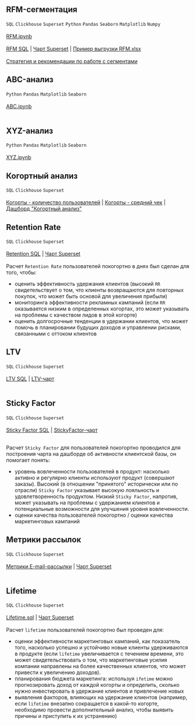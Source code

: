 ## RFM-сегментация
`SQL` `Clickhouse` `Superset` `Python` `Pandas` `Seaborn` `Matplotlib` `Numpy` <br><br>
[RFM.ipynb](https://github.com/annapavlovads/DA_portfolio/blob/main/abc_xyz_rfm_ltv_cohorts/clients_rest/RFM_pandas/RFM_pandas.ipynb)<br><br>
[RFM SQL](https://github.com/annapavlovads/DA_portfolio/blob/main/abc_xyz_rfm_ltv_cohorts/clients_rest/RFM_sql/RFM_request.sql) | 
[Чарт Superset](https://drive.google.com/file/d/19gN3bHp19ePkfJJ2K1sd7dergSzEQlQO/view?usp=drive_link) | 
[Пример выгрузки RFM.xlsx](https://github.com/annapavlovads/DA_portfolio/raw/main/abc_xyz_rfm_ltv_cohorts/clients_rest/RFM_sql/sample_rfm_request.xlsx)<br><br>
[Стратегия и рекомендации по работе с сегментами](https://github.com/annapavlovads/DA_portfolio/blob/main/abc_xyz_rfm_ltv_cohorts/clients_rest/RFM_sql/RFM_advice.md)

## ABC-анализ
`Python` `Pandas` `Matplotlib` `Seaborn` <br><br>
[ABC.ipynb](https://github.com/annapavlovads/DA_portfolio/blob/main/abc_xyz_rfm/goods_rest/ABC_pandas.ipynb)<br><br>

## XYZ-анализ
`Python` `Pandas` `Matplotlib` `Seaborn` <br><br>
[XYZ.ipynb](https://github.com/annapavlovads/DA_portfolio/blob/main/abc_xyz_rfm/goods_rest/XYZ_pandas.ipynb)

## Когортный анализ
`SQL` `Clickhouse` `Superset` <br><br>
[Когорты - количество пользователей](https://github.com/annapavlovads/DA_portfolio/blob/main/dashboards/pl_cohorts_db/cohorts_clients_qty.sql) | [Когорты - средний чек](https://github.com/annapavlovads/DA_portfolio/blob/main/dashboards/pl_cohorts_db/cohorts_avg_cheque.sql)
| [Дашборд "Когортный анализ"](https://drive.google.com/file/d/1dRhG_0Fvu3KK26tUaAO3wwXrvdwB_pNO/view?usp=drive_link)

## Retention Rate
`SQL` `Clickhouse` `Superset` <br><br>
[Retention SQL](https://github.com/annapavlovads/DA_portfolio/blob/main/dashboards/pl_kpi/%D0%A1%D1%80%D0%B5%D0%B4%D0%BD%D0%B8%D0%B9%20RR-N-days.sql) 
| [Чарт Superset]()<br><br> 
Расчет `Retention Rate` пользователей покогортно в днях был сделан для того, чтобы:
- оценить эффективность удержания клиентов (высокий `RR` свидетельствует о том, что клиенты возвращаются для повторных покупок, что может быть основой для увеличения прибыли)
- мониторинга эффективности рекламных кампаний (если `RR` оказывается низким в определенных когортах, это может указывать на проблемы с качеством лидов в этой когорте) 
- оценить долгосрочные тенденции в удержании клиентов, что может помочь в планировании будущих доходов и управлении рисками, связанными с оттоком клиентов <br>

## LTV
`SQL` `Clickhouse` `Superset` <br><br>
[LTV SQL](https://github.com/annapavlovads/DA_portfolio/blob/main/dashboards/pl_cohorts_db/ltv.sql) 
| [LTV-чарт](https://drive.google.com/file/d/1yGfa4xbtTKpSCLWajFtiSvCfnuH3j71q/view?usp=drive_link)<br><br>

## Sticky Factor
`SQL` `Clickhouse` `Superset` <br><br>
[Sticky Factor SQL](https://github.com/annapavlovads/DA_portfolio/blob/main/dashboards/pl_kpi/%D0%94%D0%B8%D0%BD%D0%B0%D0%BC%D0%B8%D0%BA%D0%B0%20Sticky%20Factor.sql) 
| [StickyFactor-чарт](https://drive.google.com/file/d/1P4sWCA-KW-7XKQ_kl5599zgt4IWrsD0V/view?usp=drive_link) <br><br>

Расчет `Sticky Factor` для пользователей покогортно проводился для построения чарта на дашборде об активности клиентской базы, он помогает понять:
- уровень вовлеченности пользователей в продукт: насколько активно и регулярно клиенты используют продукт (совершают заказы). Высокий (в отношении "принятого" исторически или по отрасли) `Sticky Factor` указывает высокую лояльность и удовлетворенность продуктом. Низкий `Sticky Factor`, напротив, может указывать на проблемы с удержанием клиентов и потенциальные возможности для улучшения уровня вовлеченности.
- оценки качества пользователей покогортно / оценки качества маркетинговых кампаний <br>

## Метрики рассылок
`SQL` `Clickhouse` `Superset` <br><br>
[Метрики E-mail-рассылки]() | [Чарт Superset]() <br><br>

## Lifetime
`SQL` `Clickhouse` `Superset` <br><br>
[Lifetime.sql](https://github.com/annapavlovads/DA_portfolio/blob/main/abc_xyz_rfm_ltv_cohorts/clients_rest/cohorts_lifetime_sql/lifetime_days.sql) |
[Чарт Superset](https://drive.google.com/file/d/1yIfqzxUtB88kXQVqtG85gJ8tGoULVbNR/view?usp=drive_link)
<br><br>
Расчет `lifetime` пользователей покогортно был проведен для: 
- оценки эффективности маркетинговых кампаний, как показатель того, насколько успешно и устойчиво новые клиенты удерживаются в продукте (если `lifetime` увеличивается с течением времени, это может свидетельствовать о том, что маркетинговые усилия компании направлены на более качественных клиентов, что может привести к увеличению доходов).
- планирования бюджета маркетинга: используя `ifetime` можно прогнозировать доход от каждой когорты и определить, сколько нужно инвестировать в удержание клиентов и привлечение новых
- выявления факторов, влияющих на удержание клиентов (например, если `lifetime` внезапно сокращается в какой-то когорте, необходимо провести дополнительный анализ, чтобы выявить причины и приступить к их устранению) <br>
